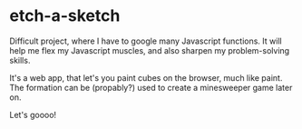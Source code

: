 # etch-a-sketch

Difficult project, where I have to google many Javascript functions. It will help me
flex my Javascript muscles, and also sharpen my problem-solving skills.

It's a web app, that let's you paint cubes on the browser, much like paint. The formation can 
be (propably?) used to create a minesweeper game later on.

Let's goooo!